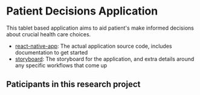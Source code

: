 # Patient Decisions Application

This tablet based application aims to aid patient's make informed decisions about crucial health care choices.

* [react-native-app](react-native-app): The actual application source code, includes documentation to get started
* [storyboard](storyboard): The storyboard for the application, and extra details around any specific workflows that come up

## Paticipants in this research project
